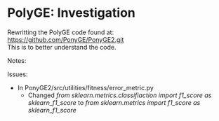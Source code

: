 # PolyGE: Investigation

Rewritting the PolyGE code found at: https://github.com/PonyGE/PonyGE2.git  
This is to better understand the code.

Notes:

Issues:
- In PonyGE2/src/utilities/fitness/error_metric.py
    - Changed *from sklearn.metrics.classifiaction import f1_score as sklearn_f1_score* to *from sklearn.metrics import f1_score as sklearn_f1_score*